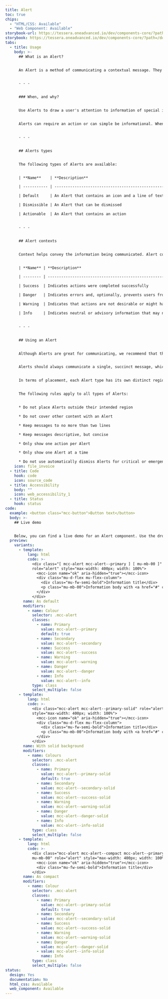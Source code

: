 ```yaml
---
title: Alert
toc: true
chips:
  - "HTML/CSS: Available"
  - "Web Component: Available"
storybook-url: https://tessera.oneadvanced.io/dev/components-core/?path=/docs/html-button--as-default
storybook: https://tessera.oneadvanced.io/dev/components-core/?path=/docs/html-alert--as-default
tabs:
  - title: Usage
    body: >-
      ## What is an Alert?


      An Alert is a method of communicating a contextual message. They provide users with important feedback, which allows them to understand a state that affects the entire system, the page, feature, or input.


      - - -


      ### When, and why?


      Use Alerts to draw a user's attention to information of special importance, such as status changes and updates. They should announce an event that has significance to the user and should always be relevant. Alerts can be generated in response to user actions (e.g. while performing a task) or automatically by your application. This depends on whether you want to give immediate feedback or messaging that provides updates on system activities.


      Alerts can require an action or can simple be informational. When an action is required, Alerts should interrupt the user’s flow, but if not, then they should be less intrusive.


      - - -


      ## Alerts types


      The following types of Alerts are available:


      | **Name**    | **Description**                                   | **Behaviour**                                      | **Example** |

      | ----------- | ------------------------------------------------- | -------------------------------------------------- | ----------- |

      | Default     | An Alert that contains an icon and a line of text | Persists. Cannot be dismissed or actioned          |             |

      | Dismissible | An Alert that can be dismissed                    | Persists, but can be dismissed. Cannot be actioned |             |

      | Actionable  | An Alert that contains an action                  | Persists, but can be actioned. Cannot be dismissed |             |


      - - -


      ## Alert contexts 


      Context helps convey the information being communicated. Alert contexts correspond to a colour and an icon to provide a consistent experience for users.


      | **Name** | **Description**                                                                                    | **Behaviour**                                                                     | **Examples**                                          |

      | -------- | -------------------------------------------------------------------------------------------------- | --------------------------------------------------------------------------------- | ----------------------------------------------------- |

      | Success  | Indicates actions were completed successfully                                                      | Does not require user interaction, as disappears automatically after a short time | A new record saved or preferences have been updated   |

      | Danger   | Indicates errors and, optionally, prevents users from proceeding until the issue has been resolved | Always persists until the user dismisses or resolves the issue                    | Credentials cannot be found or access is denied       |

      | Warning  | Indicates that actions are not desirable or might have unexpected results                          | Persists until the user dismisses or continues regardless                         | A file is too big or a file already exists            |

      | Info     | Indicates neutral or advisory information that may not be related to the current action            | Does not require user interaction, but persists until user dismisses              | Scheduled system maintenance or a new report is ready |


      - - -


      ## Using an Alert


      Although Alerts are great for communicating, we recommend that they are used sparingly. If users are continually being interrupted, then this can become frustrating and impact their productivity. Also, overuse may quickly see their importance fade and users may decide to ignore them.


      Alerts should always communicate a single, succinct message, which provide clear instructions and optionally offer actions a user can take. Alerts should not stack vertically. Only one Alert should be shown at a time.


      In terms of placement, each Alert type has its own distinct region in which it should be displayed. For consistency, these locations should not be ignored.


      The following rules apply to all types of Alerts:


      * Do not place Alerts outside their intended region

      * Do not cover other content with an Alert 

      * Keep messages to no more than two lines

      * Keep messages descriptive, but concise

      * Only show one action per Alert

      * Only show one Alert at a time

      * Do not use automatically dismiss Alerts for critical or emergency messages. Some users with disabilities need more time to read or interact with messages
    icon: file_invoice
  - title: Code
    hook: code
    icon: source_code
  - title: Accessibility
    body: ""
    icon: web_accessibility_1
  - title: Status
    hook: status
code:
  example: <button class="mcc-button">Button text</button>
  body: >-
    ## Live demo


    Below, you can find a live demo for an Alert component. Use the drop-down menus and radio buttons to view the different Alert Types and Variants.
  preview:
    variants:
      - template:
          lang: html
          code: >-
            <div class="[ mcc-alert mcc-alert--primary ] [ mu-mb-00 ]"
            role="alert" style="max-width: 400px; width: 100%">
              <mcc-icon name="ok" aria-hidden="true"></mcc-icon>
              <div class="mu-d-flex mu-flex-column">
                <div class="mu-fw-semi-bold">Information title</div>
                <p class="mu-mb-00">Information body with <a href="#" class="alert-link">an example link</a>.</p>
              </div>
            </div>
        name: As default
        modifiers:
          - name: Colour
            selector: .mcc-alert
            classes:
              - name: Primary
                value: mcc-alert--primary
                default: true
              - name: Secondary
                value: mcc-alert--secondary
              - name: Success
                value: mcc-alert--success
              - name: Warning
                value: mcc-alert--warning
              - name: Danger
                value: mcc-alert--danger
              - name: Info
                value: mcc-alert--info
            type: class
            select_multiple: false
      - template:
          lang: html
          code: >-
            <div class="mcc-alert mcc-alert--primary-solid" role="alert"
            style="max-width: 400px; width: 100%">
              <mcc-icon name="ok" aria-hidden="true"></mcc-icon>
              <div class="mu-d-flex mu-flex-column">
                <div class="mu-fw-semi-bold">Information title</div>
                <p class="mu-mb-00">Information body with <a href="#" class="alert-link">an example link</a>.</p>
              </div>
            </div>
        name: With solid background
        modifiers:
          - name: Colours
            selector: .mcc-alert
            classes:
              - name: Primary
                value: mcc-alert--primary-solid
                default: true
              - name: Secondary
                value: mcc-alert--secondary-solid
              - name: Success
                value: mcc-alert--success-solid
              - name: Warning
                value: mcc-alert--warning-solid
              - name: Danger
                value: mcc-alert--danger-solid
              - name: Info
                value: mcc-alert--info-solid
            type: class
            select_multiple: false
      - template:
          lang: html
          code: >-
            <div class="mcc-alert mcc-alert--compact mcc-alert--primary-solid
            mu-mb-00" role="alert" style="max-width: 400px; width: 100%">
              <mcc-icon name="ok" aria-hidden="true"></mcc-icon>
              <div class="mu-fw-semi-bold">Information title</div>
            </div>
        name: As compact
        modifiers:
          - name: Colour
            selector: .mcc-alert
            classes:
              - name: Primary
                value: mcc-alert--primary-solid
                default: true
              - name: Secondary
                value: mcc-alert--secondary-solid
              - name: Success
                value: mcc-alert--success-solid
              - name: Warning
                value: mcc-alert--warning-solid
              - name: Danger
                value: mcc-alert--danger-solid
              - value: mcc-alert--info-solid
                name: Info
            type: class
            select_multiple: false
status:
  design: Yes
  documentation: No
  html_css: Available
  web_component: Available
---
```

